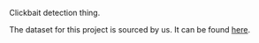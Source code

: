 Clickbait detection thing.

The dataset for this project is sourced by us. It can be found [here](https://docs.google.com/spreadsheets/d/1aFLYyHhLeXBAFCSs1p2bCcdlKG6eCjGAmbxWhH17-_c/edit?usp=sharing).